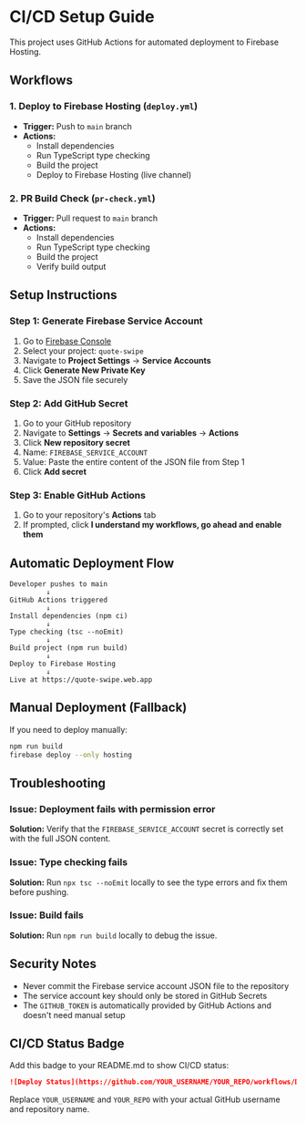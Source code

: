 # CI/CD Setup Guide

This project uses GitHub Actions for automated deployment to Firebase Hosting.

## Workflows

### 1. Deploy to Firebase Hosting (`deploy.yml`)
- **Trigger:** Push to `main` branch
- **Actions:**
  - Install dependencies
  - Run TypeScript type checking
  - Build the project
  - Deploy to Firebase Hosting (live channel)

### 2. PR Build Check (`pr-check.yml`)
- **Trigger:** Pull request to `main` branch
- **Actions:**
  - Install dependencies
  - Run TypeScript type checking
  - Build the project
  - Verify build output

## Setup Instructions

### Step 1: Generate Firebase Service Account

1. Go to [Firebase Console](https://console.firebase.google.com/)
2. Select your project: `quote-swipe`
3. Navigate to **Project Settings** → **Service Accounts**
4. Click **Generate New Private Key**
5. Save the JSON file securely

### Step 2: Add GitHub Secret

1. Go to your GitHub repository
2. Navigate to **Settings** → **Secrets and variables** → **Actions**
3. Click **New repository secret**
4. Name: `FIREBASE_SERVICE_ACCOUNT`
5. Value: Paste the entire content of the JSON file from Step 1
6. Click **Add secret**

### Step 3: Enable GitHub Actions

1. Go to your repository's **Actions** tab
2. If prompted, click **I understand my workflows, go ahead and enable them**

## Automatic Deployment Flow

```
Developer pushes to main
         ↓
GitHub Actions triggered
         ↓
Install dependencies (npm ci)
         ↓
Type checking (tsc --noEmit)
         ↓
Build project (npm run build)
         ↓
Deploy to Firebase Hosting
         ↓
Live at https://quote-swipe.web.app
```

## Manual Deployment (Fallback)

If you need to deploy manually:

```bash
npm run build
firebase deploy --only hosting
```

## Troubleshooting

### Issue: Deployment fails with permission error

**Solution:** Verify that the `FIREBASE_SERVICE_ACCOUNT` secret is correctly set with the full JSON content.

### Issue: Type checking fails

**Solution:** Run `npx tsc --noEmit` locally to see the type errors and fix them before pushing.

### Issue: Build fails

**Solution:** Run `npm run build` locally to debug the issue.

## Security Notes

- Never commit the Firebase service account JSON file to the repository
- The service account key should only be stored in GitHub Secrets
- The `GITHUB_TOKEN` is automatically provided by GitHub Actions and doesn't need manual setup

## CI/CD Status Badge

Add this badge to your README.md to show CI/CD status:

```markdown
![Deploy Status](https://github.com/YOUR_USERNAME/YOUR_REPO/workflows/Deploy%20to%20Firebase%20Hosting/badge.svg)
```

Replace `YOUR_USERNAME` and `YOUR_REPO` with your actual GitHub username and repository name.
